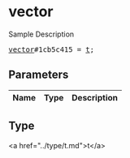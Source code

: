 # vector

Sample Description

<pre>
<a href="../constructor/vector.md">vector</a>#1cb5c415 = <a href="../type/t.md">t</a>;
</pre>

## Parameters

| Name | Type | Description |
|------|:----:|-------------|

## Type

&lt;a href=&#34;../type/t.md&#34;&gt;t&lt;/a&gt;
